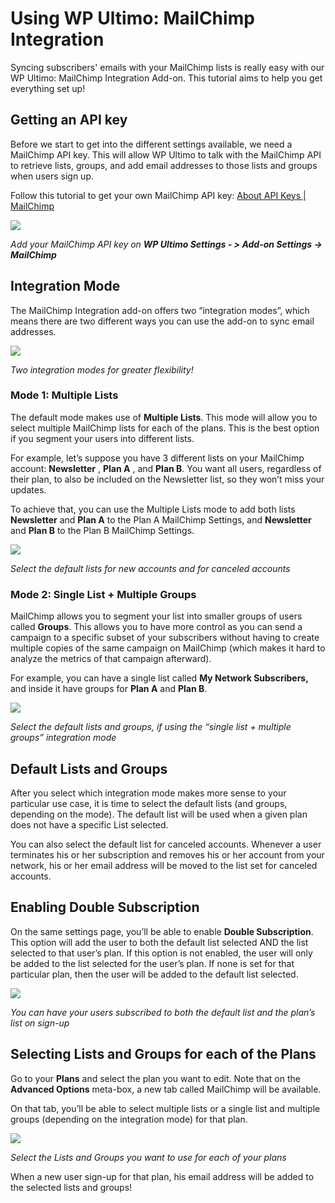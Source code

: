 # Using WP Ultimo: MailChimp Integration

Syncing subscribers' emails with your MailChimp lists is really easy with our WP Ultimo: MailChimp Integration Add-on. This tutorial aims to help you get everything set up!

## Getting an API key

Before we start to get into the different settings available, we need a MailChimp API key. This will allow WP Ultimo to talk with the MailChimp API to retrieve lists, groups, and add email addresses to those lists and groups when users sign up.

Follow this tutorial to get your own MailChimp API key: [About API Keys | MailChimp](https://kb.mailchimp.com/integrations/api-integrations/about-api-keys)

[![](assets/images/519da130.png)](assets/images/519da130.png)

_Add your MailChimp API key on_ _**WP Ultimo Settings - > Add-on Settings -> MailChimp**_

## Integration Mode

The MailChimp Integration add-on offers two “integration modes”, which means there are two different ways you can use the add-on to sync email addresses.

[![](assets/images/745fb3a4.png)](assets/images/745fb3a4.png)

_Two integration modes for greater flexibility!_

### Mode 1: Multiple Lists

The default mode makes use of **Multiple Lists**. This mode will allow you to select multiple MailChimp lists for each of the plans. This is the best option if you segment your users into different lists.

For example, let’s suppose you have 3 different lists on your MailChimp account: **Newsletter** , **Plan A** , and **Plan B**. You want all users, regardless of their plan, to also be included on the Newsletter list, so they won’t miss your updates.

To achieve that, you can use the Multiple Lists mode to add both lists **Newsletter** and **Plan A** to the Plan A MailChimp Settings, and **Newsletter** and **Plan B** to the Plan B MailChimp Settings.

[![](assets/images/d39ba5f2.png)](assets/images/placeholder.svg)

_Select the default lists for new accounts and for canceled accounts_

### Mode 2: Single List + Multiple Groups

MailChimp allows you to segment your list into smaller groups of users called **Groups**. This allows you to have more control as you can send a campaign to a specific subset of your subscribers without having to create multiple copies of the same campaign on MailChimp (which makes it hard to analyze the metrics of that campaign afterward).

For example, you can have a single list called **My Network Subscribers,** and inside it have groups for **Plan A** and **Plan B**.

[![](assets/images/6726a6d4.png)](assets/images/6726a6d4.png)

_Select the default lists and groups, if using the “single list + multiple groups” integration mode_

## Default Lists and Groups

After you select which integration mode makes more sense to your particular use case, it is time to select the default lists (and groups, depending on the mode). The default list will be used when a given plan does not have a specific List selected.

You can also select the default list for canceled accounts. Whenever a user terminates his or her subscription and removes his or her account from your network, his or her email address will be moved to the list set for canceled accounts.

## Enabling Double Subscription

On the same settings page, you’ll be able to enable **Double Subscription**. This option will add the user to both the default list selected AND the list selected to that user’s plan. If this option is not enabled, the user will only be added to the list selected for the user’s plan. If none is set for that particular plan, then the user will be added to the default list selected.

[![](assets/images/92dec7f8.png)](assets/images/92dec7f8.png)

_You can have your users subscribed to both the default list and the plan’s list on sign-up_

## Selecting Lists and Groups for each of the Plans

Go to your **Plans** and select the plan you want to edit. Note that on the **Advanced Options** meta-box, a new tab called MailChimp will be available.

On that tab, you’ll be able to select multiple lists or a single list and multiple groups (depending on the integration mode) for that plan.

[![](assets/images/31879704.png)](assets/images/31879704.png)

_Select the Lists and Groups you want to use for each of your plans_

When a new user sign-up for that plan, his email address will be added to the selected lists and groups!

